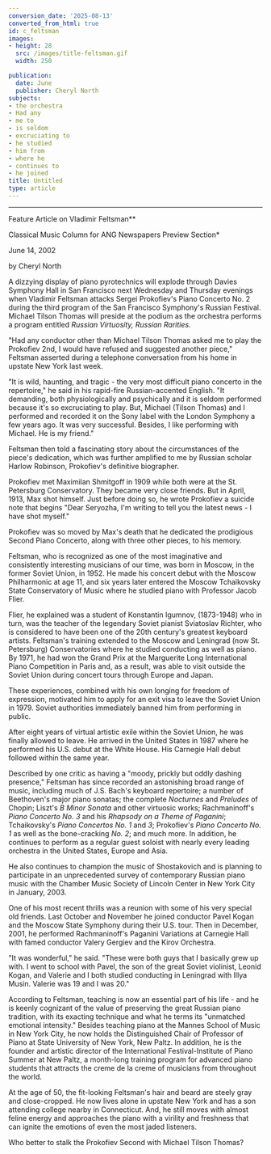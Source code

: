 ```yaml
---
conversion_date: '2025-08-13'
converted_from_html: true
id: c_feltsman
images:
- height: 28
  src: /images/title-feltsman.gif
  width: 250

publication:
  date: June
  publisher: Cheryl North
subjects:
- the orchestra
- Had any
- me to
- is seldom
- excruciating to
- he studied
- him from
- where he
- continues to
- he joined
title: Untitled
type: article
---
```


***

Feature Article on Vladimir Feltsman**

Classical Music Column for ANG Newspapers Preview Section*

June 14, 2002

by Cheryl North

A dizzying display of piano pyrotechnics will explode through Davies Symphony Hall in San Francisco next Wednesday and Thursday evenings when Vladimir Feltsman attacks Sergei Prokofiev's Piano Concerto No. 2 during the third program of the San Francisco Symphony's Russian Festival. Michael Tilson Thomas will preside at the podium as the orchestra performs a program entitled *Russian Virtuosity, Russian Rarities.*

"Had any conductor other than Michael Tilson Thomas asked me to play the Prokofiev 2nd, I would have refused and suggested another piece," Feltsman asserted during a telephone conversation from his home in upstate New York last week.

"It is wild, haunting, and tragic - the very most difficult piano concerto in the repertoire," he said in his rapid-fire Russian-accented English. "It demanding, both physiologically and psychically and it is seldom performed because it's so excruciating to play. But, Michael (Tilson Thomas) and I performed and recorded it on the Sony label with the London Symphony a few years ago. It was very successful. Besides, I like performing with Michael. He is my friend."

Feltsman then told a fascinating story about the circumstances of the piece's dedication, which was further amplified to me by Russian scholar Harlow Robinson, Prokofiev's definitive biographer.

Prokofiev met Maximilan Shmitgoff in 1909 while both were at the St. Petersburg Conservatory. They became very close friends. But in April, 1913, Max shot himself. Just before doing so, he wrote Prokofiev a suicide note that begins "Dear Seryozha, I'm writing to tell you the latest news - I have shot myself."

Prokofiev was so moved by Max's death that he dedicated the prodigious Second Piano Concerto, along with three other pieces, to his memory.

Feltsman, who is recognized as one of the most imaginative and consistently interesting musicians of our time, was born in Moscow, in the former Soviet Union, in 1952. He made his concert debut with the Moscow Philharmonic at age 11, and six years later entered the Moscow Tchaikovsky State Conservatory of Music where he studied piano with Professor Jacob Flier.

Flier, he explained was a student of Konstantin Igumnov, (1873-1948) who in turn, was the teacher of the legendary Soviet pianist Sviatoslav Richter, who is considered to have been one of the 20th century's greatest keyboard artists. Feltsman's training extended to the Moscow and Leningrad (now St. Petersburg) Conservatories where he studied conducting as well as piano. By 1971, he had won the Grand Prix at the Marguerite Long International Piano Competition in Paris and, as a result, was able to visit outside the Soviet Union during concert tours through Europe and Japan.

These experiences, combined with his own longing for freedom of expression, motivated him to apply for an exit visa to leave the Soviet Union in 1979. Soviet authorities immediately banned him from performing in public.

After eight years of virtual artistic exile within the Soviet Union, he was finally allowed to leave. He arrived in the United States in 1987 where he performed his U.S. debut at the White House. His Carnegie Hall debut followed within the same year.

Described by one critic as having a "moody, prickly but oddly dashing presence," Feltsman has since recorded an astonishing broad range of music, including much of J.S. Bach's keyboard repertoire; a number of Beethoven's major piano sonatas; the complete *Nocturnes* and *Preludes* of Chopin; Liszt's *B Minor Sonata* and other virtuosic works; Rachmaninoff's *Piano Concerto No. 3* and his *Rhapsody on a Theme of Paganini*; Tchaikovsky's *Piano Concertos No. 1* and *3*; Prokofiev's *Piano Concerto No. 1* as well as the bone-cracking *No. 2*; and much more. In addition, he continues to perform as a regular guest soloist with nearly every leading orchestra in the United States, Europe and Asia.

He also continues to champion the music of Shostakovich and is planning to participate in an unprecedented survey of contemporary Russian piano music with the Chamber Music Society of Lincoln Center in New York City in January, 2003.

One of his most recent thrills was a reunion with some of his very special old friends. Last October and November he joined conductor Pavel Kogan and the Moscow State Symphony during their U.S. tour. Then in December, 2001, he performed Rachmaninoff's Paganini Variations at Carnegie Hall with famed conductor Valery Gergiev and the Kirov Orchestra.

"It was wonderful," he said. "These were both guys that I basically grew up with. I went to school with Pavel, the son of the great Soviet violinist, Leonid Kogan, and Valerie and I both studied conducting in Leningrad with Illya Musin. Valerie was 19 and I was 20."

According to Feltsman, teaching is now an essential part of his life - and he is keenly cognizant of the value of preserving the great Russian piano tradition, with its exacting technique and what he terms its "unmatched emotional intensity." Besides teaching piano at the Mannes School of Music in New York City, he now holds the Distinguished Chair of Professor of Piano at State University of New York, New Paltz. In addition, he is the founder and artistic director of the International Festival-Institute of Piano Summer at New Paltz, a month-long training program for advanced piano students that attracts the creme de la creme of musicians from throughout the world.

At the age of 50, the fit-looking Feltsman's hair and beard are steely gray and close-cropped. He now lives alone in upstate New York and has a son attending college nearby in Connecticut. And, he still moves with almost feline energy and approaches the piano with a virility and freshness that can ignite the emotions of even the most jaded listeners.

Who better to stalk the Prokofiev Second with Michael Tilson Thomas?

